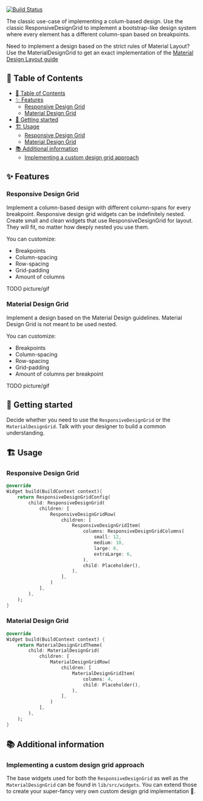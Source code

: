<!--
This README describes the package. If you publish this package to pub.dev,
this README's contents appear on the landing page for your package.

For information about how to write a good package README, see the guide for
[writing package pages](https://dart.dev/guides/libraries/writing-package-pages).

For general information about developing packages, see the Dart guide for
[creating packages](https://dart.dev/guides/libraries/create-library-packages)
and the Flutter guide for
[developing packages and plugins](https://flutter.dev/developing-packages).
-->
<a href="https://github.com/inf0rmatix]/design_grid/actions"><img src="https://github.com/inf0rmatix/design_grid/workflows/tests/badge.svg" alt="Build Status"></a>

The classic use-case of implementing a colum-based design. Use the classic ResponsiveDesignGrid to implement a bootstrap-like design system where every element has a different column-span based on breakpoints.

Need to implement a design based on the strict rules of Material Layout? Use the MaterialDesignGrid to get an exact implementation of the [Material Design Layout guide](https://m2.material.io/design/layout/responsive-layout-grid.html)

## 🔗 Table of Contents
- [🔗 Table of Contents](#-table-of-contents)
- [✨ Features](#-features)
  - [Responsive Design Grid](#responsive-design-grid)
  - [Material Design Grid](#material-design-grid)
- [🎉 Getting started](#-getting-started)
- [🏗️ Usage](#️-usage)
  - [Responsive Design Grid](#responsive-design-grid-1)
  - [Material Design Grid](#material-design-grid-1)
- [📚 Additional information](#-additional-information)
  - [Implementing a custom design grid approach](#implementing-a-custom-design-grid-approach)


## ✨ Features

### Responsive Design Grid

Implement a column-based design with different column-spans for every breakpoint.
Responsive design grid widgets can be indefinitely nested.
Create small and clean widgets that use ResponsiveDesignGrid for layout.
They will fit, no matter how deeply nested you use them.

You can customize:

- Breakpoints
- Column-spacing
- Row-spacing
- Grid-padding
- Amount of columns

TODO picture/gif

### Material Design Grid

Implement a design based on the Material Design guidelines.
Material Design Grid is not meant to be used nested.

You can customize:

- Breakpoints
- Column-spacing
- Row-spacing
- Grid-padding
- Amount of columns per breakpoint

TODO picture/gif

## 🎉 Getting started

Decide whether you need to use the `ResponsiveDesignGrid` or the `MaterialDesignGrid`.
Talk with your designer to build a common understanding.

## 🏗️ Usage

### Responsive Design Grid

```dart
@override
Widget build(BuildContext context){
    return ResponsiveDesignGridConfig(
        child: ResponsiveDesignGrid(
            children: [
                ResponsiveDesignGridRow(
                    children: [
                        ResponsiveDesignGridItem(
                            columns: ResponsiveDesignGridColumns(
                                small: 12,
                                medium: 10,
                                large: 8,
                                extraLarge: 6,
                            ),
                            child: Placeholder(),
                        ),
                    ],
                )
            ],
        ),
    );
}
```

### Material Design Grid

```dart
@override
Widget build(BuildContext context) {
    return MaterialDesignGridTheme(
        child: MaterialDesignGrid(
            children: [
                MaterialDesignGridRow(
                    children: [
                        MaterialDesignGridItem(
                            columns: 4,
                            child: Placeholder(),
                        ),
                    ],
                )
            ],
        ),
    );
}
```

## 📚 Additional information

### Implementing a custom design grid approach

The base widgets used for both the `ResponsiveDesignGrid` as well as the `MaterialDesignGrid` can be found in `lib/src/widgets`.
You can extend those to create your super-fancy very own custom design grid implementation 🥳.
